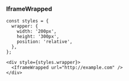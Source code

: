 ### IframeWrapped

    const styles = {
      wrapper: {
        width: '200px',
        height: '300px',
        position: 'relative',
      },
    };

    <div style={styles.wrapper}>
      <IframeWrapped url="http://example.com" />
    </div>

